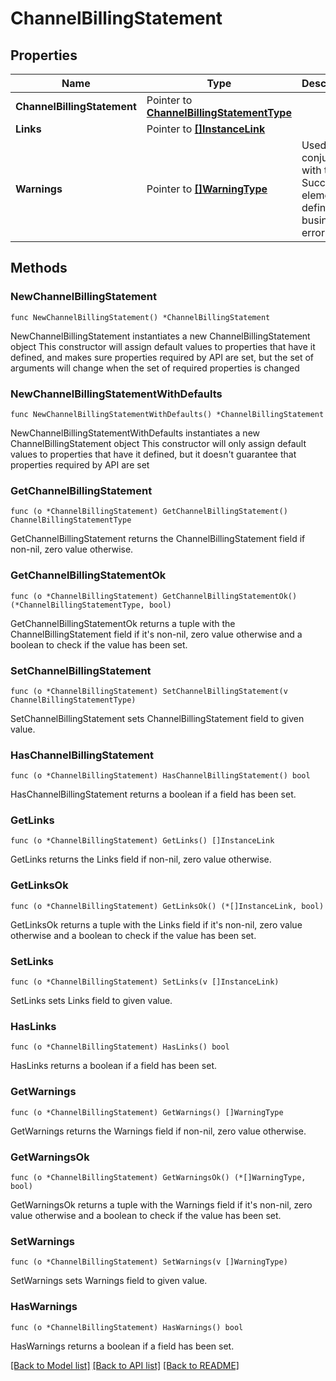 # ChannelBillingStatement

## Properties

Name | Type | Description | Notes
------------ | ------------- | ------------- | -------------
**ChannelBillingStatement** | Pointer to [**ChannelBillingStatementType**](ChannelBillingStatementType.md) |  | [optional] 
**Links** | Pointer to [**[]InstanceLink**](InstanceLink.md) |  | [optional] 
**Warnings** | Pointer to [**[]WarningType**](WarningType.md) | Used in conjunction with the Success element to define a business error. | [optional] 

## Methods

### NewChannelBillingStatement

`func NewChannelBillingStatement() *ChannelBillingStatement`

NewChannelBillingStatement instantiates a new ChannelBillingStatement object
This constructor will assign default values to properties that have it defined,
and makes sure properties required by API are set, but the set of arguments
will change when the set of required properties is changed

### NewChannelBillingStatementWithDefaults

`func NewChannelBillingStatementWithDefaults() *ChannelBillingStatement`

NewChannelBillingStatementWithDefaults instantiates a new ChannelBillingStatement object
This constructor will only assign default values to properties that have it defined,
but it doesn't guarantee that properties required by API are set

### GetChannelBillingStatement

`func (o *ChannelBillingStatement) GetChannelBillingStatement() ChannelBillingStatementType`

GetChannelBillingStatement returns the ChannelBillingStatement field if non-nil, zero value otherwise.

### GetChannelBillingStatementOk

`func (o *ChannelBillingStatement) GetChannelBillingStatementOk() (*ChannelBillingStatementType, bool)`

GetChannelBillingStatementOk returns a tuple with the ChannelBillingStatement field if it's non-nil, zero value otherwise
and a boolean to check if the value has been set.

### SetChannelBillingStatement

`func (o *ChannelBillingStatement) SetChannelBillingStatement(v ChannelBillingStatementType)`

SetChannelBillingStatement sets ChannelBillingStatement field to given value.

### HasChannelBillingStatement

`func (o *ChannelBillingStatement) HasChannelBillingStatement() bool`

HasChannelBillingStatement returns a boolean if a field has been set.

### GetLinks

`func (o *ChannelBillingStatement) GetLinks() []InstanceLink`

GetLinks returns the Links field if non-nil, zero value otherwise.

### GetLinksOk

`func (o *ChannelBillingStatement) GetLinksOk() (*[]InstanceLink, bool)`

GetLinksOk returns a tuple with the Links field if it's non-nil, zero value otherwise
and a boolean to check if the value has been set.

### SetLinks

`func (o *ChannelBillingStatement) SetLinks(v []InstanceLink)`

SetLinks sets Links field to given value.

### HasLinks

`func (o *ChannelBillingStatement) HasLinks() bool`

HasLinks returns a boolean if a field has been set.

### GetWarnings

`func (o *ChannelBillingStatement) GetWarnings() []WarningType`

GetWarnings returns the Warnings field if non-nil, zero value otherwise.

### GetWarningsOk

`func (o *ChannelBillingStatement) GetWarningsOk() (*[]WarningType, bool)`

GetWarningsOk returns a tuple with the Warnings field if it's non-nil, zero value otherwise
and a boolean to check if the value has been set.

### SetWarnings

`func (o *ChannelBillingStatement) SetWarnings(v []WarningType)`

SetWarnings sets Warnings field to given value.

### HasWarnings

`func (o *ChannelBillingStatement) HasWarnings() bool`

HasWarnings returns a boolean if a field has been set.


[[Back to Model list]](../README.md#documentation-for-models) [[Back to API list]](../README.md#documentation-for-api-endpoints) [[Back to README]](../README.md)


